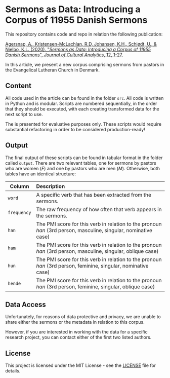 # Sermons as Data: Introducing a Corpus of 11955 Danish Sermons

This repository contains code and repo in relation the following publication:

[Agersnap, A., Kristensen-McLachlan, R.D, Johansen, K.H., Schjødt, U., & Nielbo, K.L. (2020). "*Sermons as Data: Introducing a Corpus of 11955 Danish Sermons*", *Journal of Cultural Analytics*, 12, 1-27.](https://doi.org/10.22148/001c.18238)

In this article, we present a new corpus comprising sermons from pastors in the Evangelical Lutheran Church in Denmark.

## Content

All code used in the article can be found in the folder ```src```. All code is written in Python and is modular. Scripts are numbered sequentially, in the order that they should be executed, with each creating transformed data for the next script to use.

The is presented for evaluative purposes only. These scripts would require substantial refactoring in order to be considered production-ready!

## Output

The final output of these scripts can be found in tabular format in the folder called ```òutput```. There are two relevant tables, one for sermons by pastors who are women (*F*) and one by pastors who are men (*M*). Otherwise, both tables have an identical structure:

| Column | Description|
|--------|:-----------|
```word```| A specific verb that has been extracted from the sermons.
```frequency``` | The raw frequency of how often that verb appears in the sermons.
```han``` | The PMI score for this verb in relation to the pronoun *han* (3rd person, masculine, singular, nominative case)
```ham``` | The PMI score for this verb in relation to the pronoun *han* (3rd person, masculine, singular, oblique case)
```hun``` | The PMI score for this verb in relation to the pronoun *han* (3rd person, feminine, singular, nominative case)
```hende``` | The PMI score for this verb in relation to the pronoun *han* (3rd person, feminine, singular, oblique case)

## Data Access

Unfortunately, for reasons of data protective and privacy, we are unable to share either the sermons or the metadata in relation to this corpus.

However, if you are interested in working with the data for a specific research project, you can contact either of the first two listed authors.



## License

This project is licensed under the MIT License - see the [LICENSE](LICENSE) file for details.
